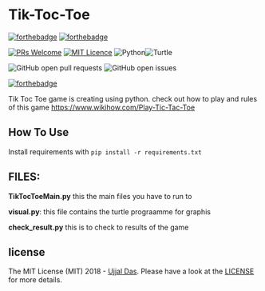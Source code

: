 # Tik-Toc-Toe

[![forthebadge](http://forthebadge.com/images/badges/made-with-python.svg)](http://forthebadge.com) [![forthebadge](https://forthebadge.com/images/badges/for-you.svg)](https://forthebadge.com)


[![PRs Welcome](https://img.shields.io/badge/PRs-welcome-brightgreen.svg?style=shields)](http://makeapullrequest.com) [![MIT Licence](https://badges.frapsoft.com/os/mit/mit.png?v=103)](https://opensource.org/licenses/mit-license.php) ![Python](https://img.shields.io/badge/python-3.6-blue.svg)![Turtle](https://img.shields.io/badge/python-turtle-blue.svg)


![GitHub open pull requests](https://img.shields.io/github/issues-pr/ujjaldas132/tik-toc-toe.svg) 
![GitHub open issues](https://img.shields.io/github/issues/ujjaldas132/tik-toc-toe.svg)



[![forthebadge](https://forthebadge.com/images/badges/check-it-out.svg)](https://forthebadge.com)




Tik Toc Toe game is creating using python. check out how to play and rules of this game https://www.wikihow.com/Play-Tic-Tac-Toe

## How To Use 
Install requirements with `pip install -r requirements.txt`

## FILES:

**TikTocToeMain.py**
 this the main files you have to run to
 
 
 **visual.py**:
 this file contains the turtle prograamme for graphis
 
 
 
 **check_result.py**
 this is to check to results of the game

 ## license
 The MIT License (MIT) 2018 - [Ujjal Das](https://github.com/ujjaldas132). Please have a look at the [LICENSE](LICENSE) for more details.
